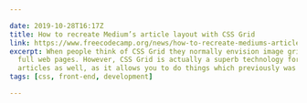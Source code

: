 ```yaml
---

date: 2019-10-28T16:17Z
title: How to recreate Medium’s article layout with CSS Grid
link: https://www.freecodecamp.org/news/how-to-recreate-mediums-article-layout-with-css-grid-b4608792bad1/
excerpt: When people think of CSS Grid they normally envision image grid layouts and
  full web pages. However, CSS Grid is actually a superb technology for laying out
  articles as well, as it allows you to do things which previously was tricky to achieve.
tags: [css, front-end, development]

---
```

